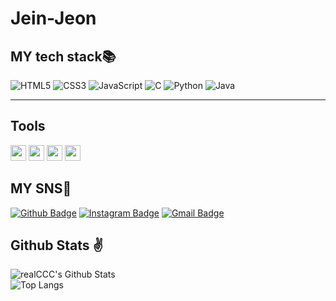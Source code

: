 # Jein-Jeon



<h2 align>MY tech stack📚</h2>
<p>
  <img alt="HTML5" src="https://img.shields.io/badge/-HTML5-red?style=for-the-badge&logo=html5&logoColor=ffffff" />
  <img alt="CSS3" src="https://img.shields.io/badge/-CSS3-blue?style=for-the-badge&logo=CSS3" />
  <img alt="JavaScript" src="https://img.shields.io/badge/-JavaScript-F7DF1E?style=for-the-badge&logo=JavaScript&logoColor=black" />
  <img alt="C" src="https://img.shields.io/badge/C-00599C?style=for-the-badge&logo=c&logoColor=white" />
  <img alt="Python" src="https://img.shields.io/badge/Python-3776AB?style=for-the-badge&logo=python&logoColor=white" />
  <img alt="Java" src="https://img.shields.io/badge/Java-007396.svg?&style=for-the-badge&logo=Java&logoColor=white" />
</p>
<hr>

## Tools

[<img src="https://img.shields.io/badge/Eclipse%20IDE-2C2255.svg?&style=flat&logo=Eclipse%20IDE&logoColor=white" height="25">](https://www.eclipse.org/ide/)
[<img src="https://img.shields.io/badge/Visual%20Studio%20Code-007ACC.svg?&style=flat&logo=Visual%20Studio%20Code&logoColor=white" height="25">](https://code.visualstudio.com/)
[<img src="https://img.shields.io/badge/Android%20Studio-3DDC84.svg?&style=flat&logo=Android%20Studio&logoColor=white" height="25">](https://developer.android.com/studio)
[<img src="https://img.shields.io/badge/Spring-6DB33F?style=flat&logo=spring&logoColor=white" height="25">](https://spring.io/)





## MY SNS📲

[![Github Badge](https://img.shields.io/badge/GitHub-100000?style=flat&logo=github&logoColor=white)](https://github.com/realCCC)
[![Instagram Badge](https://img.shields.io/badge/-@zz.ii282-purple?style=flat&logo=instagram&logoColor=white&link=https://instagram.com/zz.ii282/)](https://instagram.com/zz.ii282)
[![Gmail Badge](https://img.shields.io/badge/wpdls2821@gmail.com-c14438?style=flat&logo=Gmail&logoColor=white&link=mailto:wpdls2821@gmail.com)](mailto:wpdls2821@gmail.com)
  
## Github Stats ✌
![realCCC's Github Stats](https://github-readme-stats.vercel.app/api?username=realCCC&count_private=true&show_icons=true&include_all_commits=true)  
![Top Langs](https://github-readme-stats.vercel.app/api/top-langs/?username=realCCC&hide=TeX&layout=compact)
